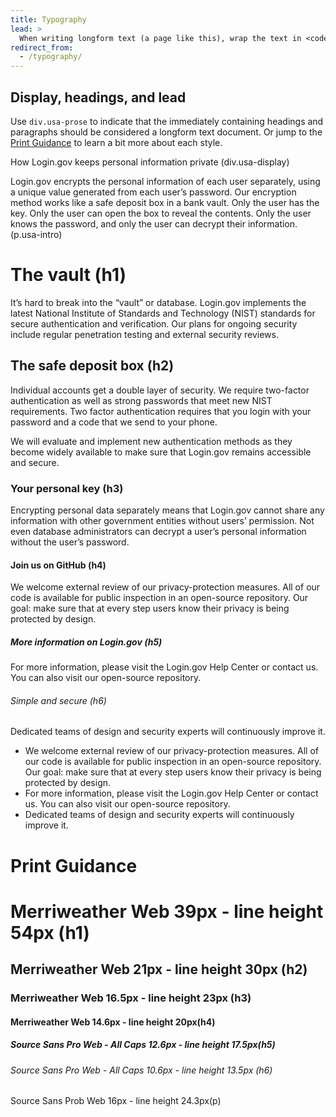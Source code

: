 ```yaml
---
title: Typography
lead: >
  When writing longform text (a page like this), wrap the text in <code class="text-no-wrap">div.usa-prose</code> to activate these styles.
redirect_from:
  - /typography/
---
```


## Display, headings, and lead

Use <code class="text-no-wrap">div.usa-prose</code> to indicate that the immediately containing headings and paragraphs should be considered a longform text document. Or jump to the [Print Guidance](#print-guidance) to learn a bit more about each style.

<div class="border-base-light border-left-1 padding-3 usa-prose">
  <div class="usa-display">How Login.gov keeps personal information private <span class="text-no-wrap text-secondary">(div.usa-display)</span></div>

  <p class="usa-intro">Login.gov encrypts the personal information of each user separately, using a unique value generated from each user’s password. Our encryption method works like a safe deposit box in a bank vault. Only the user has the key. Only the user can open the box to reveal the contents. Only the user knows the password, and only the user can decrypt their information. <span class="text-no-wrap text-secondary">(p.usa-intro)</span></p>

  <h1>The vault <span class="text-no-wrap text-secondary">(h1)</span></h1>

  <p>It’s hard to break into the “vault” or database. Login.gov implements the latest National Institute of Standards and Technology (NIST) standards for secure authentication and verification. Our plans for ongoing security include regular penetration testing and external security reviews.</p>

  <h2>The safe deposit box <span class="text-no-wrap text-secondary">(h2)</span></h2>

  <p>Individual accounts get a double layer of security. We require two-factor authentication as well as strong passwords that meet new NIST requirements. Two factor authentication requires that you login with your password and a code that we send to your phone.</p>

  <p>We will evaluate and implement new authentication methods as they become widely available to make sure that Login.gov remains accessible and secure.</p>

  <h3>Your personal key <span class="text-no-wrap text-secondary">(h3)</span></h3>

  <p>Encrypting personal data separately means that Login.gov cannot share any information with other government entities without users’ permission. Not even database administrators can decrypt a user’s personal information without the user’s password.</p>

  <h4>Join us on GitHub <span class="text-no-wrap text-secondary">(h4)</span></h4>

  <p>We welcome external review of our privacy-protection measures. All of our code is available for public inspection in an open-source repository. Our goal: make sure that at every step users know their privacy is being protected by design.</p>

  <h5>More information on Login.gov <span class="text-no-wrap text-secondary">(h5)</span></h5>

  <p>For more information, please visit the Login.gov Help Center or contact us. You can also visit our open-source repository.</p>

  <h6>Simple and secure <span class="text-no-wrap text-secondary">(h6)</span></h6>

  <p>Dedicated teams of design and security experts will continuously improve it.</p>

  <ul>
    <li>We welcome external review of our privacy-protection measures. All of our code is available for public inspection in an open-source repository. Our goal: make sure that at every step users know their privacy is being protected by design.</li>
    <li>For more information, please visit the Login.gov Help Center or contact us. You can also visit our open-source repository.</li>
    <li>Dedicated teams of design and security experts will continuously improve it.</li>
  </ul>
</div>

# Print Guidance

# Merriweather Web 39px - line height 54px <span class="text-no-wrap text-secondary">(h1)</span>
## Merriweather Web 21px - line height 30px <span class="text-no-wrap text-secondary">(h2)</span>
### Merriweather Web 16.5px - line height 23px <span class="text-no-wrap text-secondary">(h3)</span>
#### Merriweather Web 14.6px - line height 20px<span class="text-no-wrap text-secondary">(h4)</span>
##### Source Sans Pro Web - All Caps 12.6px - line height 17.5px<span class="text-no-wrap text-secondary">(h5)</span>
<h6>Source Sans Pro Web - All Caps 10.6px - line height 13.5px <span class="text-no-wrap text-secondary">(h6)</span></h6>

Source Sans Prob Web 16px - line height 24.3px<span class="text-no-wrap text-secondary">(p)</span>
